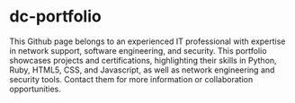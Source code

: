 # dc-portfolio

This Github page belongs to an experienced IT professional with expertise in network support, software engineering, and security. This portfolio showcases projects and certifications, highlighting their skills in Python, Ruby, HTML5, CSS, and Javascript, as well as network engineering and security tools. Contact them for more information or collaboration opportunities.
